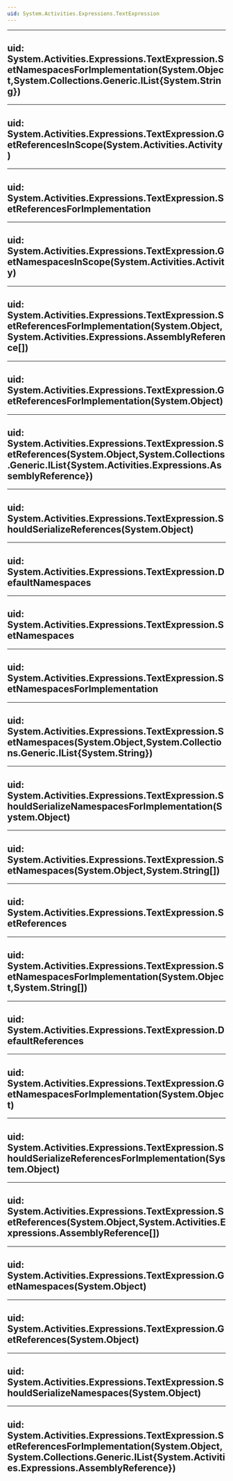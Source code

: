 ```yaml
---
uid: System.Activities.Expressions.TextExpression
---
```


---
uid: System.Activities.Expressions.TextExpression.SetNamespacesForImplementation(System.Object,System.Collections.Generic.IList{System.String})
---

---
uid: System.Activities.Expressions.TextExpression.GetReferencesInScope(System.Activities.Activity)
---

---
uid: System.Activities.Expressions.TextExpression.SetReferencesForImplementation
---

---
uid: System.Activities.Expressions.TextExpression.GetNamespacesInScope(System.Activities.Activity)
---

---
uid: System.Activities.Expressions.TextExpression.SetReferencesForImplementation(System.Object,System.Activities.Expressions.AssemblyReference[])
---

---
uid: System.Activities.Expressions.TextExpression.GetReferencesForImplementation(System.Object)
---

---
uid: System.Activities.Expressions.TextExpression.SetReferences(System.Object,System.Collections.Generic.IList{System.Activities.Expressions.AssemblyReference})
---

---
uid: System.Activities.Expressions.TextExpression.ShouldSerializeReferences(System.Object)
---

---
uid: System.Activities.Expressions.TextExpression.DefaultNamespaces
---

---
uid: System.Activities.Expressions.TextExpression.SetNamespaces
---

---
uid: System.Activities.Expressions.TextExpression.SetNamespacesForImplementation
---

---
uid: System.Activities.Expressions.TextExpression.SetNamespaces(System.Object,System.Collections.Generic.IList{System.String})
---

---
uid: System.Activities.Expressions.TextExpression.ShouldSerializeNamespacesForImplementation(System.Object)
---

---
uid: System.Activities.Expressions.TextExpression.SetNamespaces(System.Object,System.String[])
---

---
uid: System.Activities.Expressions.TextExpression.SetReferences
---

---
uid: System.Activities.Expressions.TextExpression.SetNamespacesForImplementation(System.Object,System.String[])
---

---
uid: System.Activities.Expressions.TextExpression.DefaultReferences
---

---
uid: System.Activities.Expressions.TextExpression.GetNamespacesForImplementation(System.Object)
---

---
uid: System.Activities.Expressions.TextExpression.ShouldSerializeReferencesForImplementation(System.Object)
---

---
uid: System.Activities.Expressions.TextExpression.SetReferences(System.Object,System.Activities.Expressions.AssemblyReference[])
---

---
uid: System.Activities.Expressions.TextExpression.GetNamespaces(System.Object)
---

---
uid: System.Activities.Expressions.TextExpression.GetReferences(System.Object)
---

---
uid: System.Activities.Expressions.TextExpression.ShouldSerializeNamespaces(System.Object)
---

---
uid: System.Activities.Expressions.TextExpression.SetReferencesForImplementation(System.Object,System.Collections.Generic.IList{System.Activities.Expressions.AssemblyReference})
---
